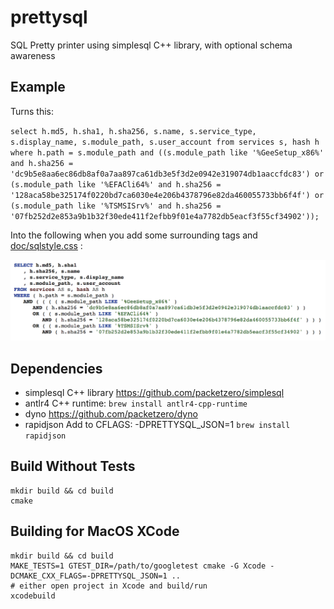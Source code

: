 # prettysql
SQL Pretty printer using simplesql C++ library, with optional schema awareness

## Example
Turns this:

`select h.md5, h.sha1, h.sha256, s.name, s.service_type, s.display_name, s.module_path, s.user_account from services s, hash h where h.path = s.module_path and ((s.module_path like '%GeeSetup_x86%' and h.sha256 = 'dc9b5e8aa6ec86db8af0a7aa897ca61db3e5f3d2e0942e319074db1aaccfdc83') or (s.module_path like '%EFACli64%' and h.sha256 = '128aca58be325174f0220bd7ca6030e4e206b4378796e82da460055733bb6f4f') or (s.module_path like '%TSMSISrv%' and h.sha256 = '07fb252d2e853a9b1b32f30ede411f2efbb9f01e4a7782db5eacf3f55cf34902'));`

Into the following when you add some surrounding tags and [doc/sqlstyle.css](doc/sqlstyle.css) :

![Example pretty sql](./doc/ssPrettySqlExample1.png)

## Dependencies
- simplesql C++ library
  https://github.com/packetzero/simplesql
- antlr4 C++ runtime:
  `brew install antlr4-cpp-runtime`
- dyno
  https://github.com/packetzero/dyno
- rapidjson
  Add to CFLAGS: -DPRETTYSQL_JSON=1
  `brew install rapidjson`

## Build Without Tests
```
mkdir build && cd build
cmake
```

## Building for MacOS XCode

```
mkdir build && cd build
MAKE_TESTS=1 GTEST_DIR=/path/to/googletest cmake -G Xcode -DCMAKE_CXX_FLAGS=-DPRETTYSQL_JSON=1 ..
# either open project in Xcode and build/run
xcodebuild
```
